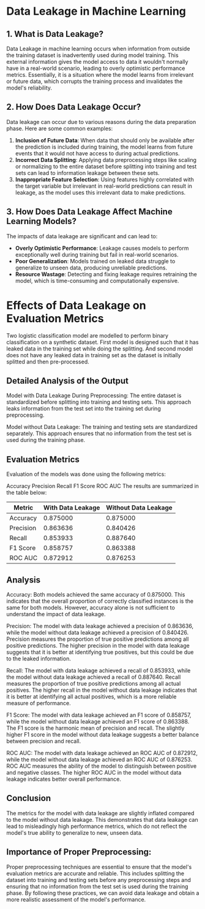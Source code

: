 # Data Leakage in Machine Learning

## 1. What is Data Leakage?

Data Leakage in machine learning occurs when information from outside the training dataset is inadvertently used during model training. This external information gives the model access to data it wouldn't normally have in a real-world scenario, leading to overly optimistic performance metrics. Essentially, it is a situation where the model learns from irrelevant or future data, which corrupts the training process and invalidates the model's reliability.

## 2. How Does Data Leakage Occur?

Data leakage can occur due to various reasons during the data preparation phase. Here are some common examples:

1. **Inclusion of Future Data**: When data that should only be available after the prediction is included during training, the model learns from future events that it would not have access to during actual predictions.
2. **Incorrect Data Splitting**: Applying data preprocessing steps like scaling or normalizing to the entire dataset before splitting into training and test sets can lead to information leakage between these sets.
3. **Inappropriate Feature Selection**: Using features highly correlated with the target variable but irrelevant in real-world predictions can result in leakage, as the model uses this irrelevant data to make predictions.

## 3. How Does Data Leakage Affect Machine Learning Models?

The impacts of data leakage are significant and can lead to:

- **Overly Optimistic Performance**: Leakage causes models to perform exceptionally well during training but fail in real-world scenarios.
- **Poor Generalization**: Models trained on leaked data struggle to generalize to unseen data, producing unreliable predictions.
- **Resource Wastage**: Detecting and fixing leakage requires retraining the model, which is time-consuming and computationally expensive.


# Effects of Data Leakage on Evaluation Metrics

Two logistic classification model are modelled to perform binary classification on a synthetic dataset. First model is designed such that it has leaked data in the training set while doing the splitting. And second model does not have any leaked data in training set as the dataset is initially splitted and then pre-processed. 

## Detailed Analysis of the Output

Model with Data Leakage During Preprocessing:
The entire dataset is standardized before splitting into training and testing sets.
This approach leaks information from the test set into the training set during preprocessing.

Model without Data Leakage:
The training and testing sets are standardized separately.
This approach ensures that no information from the test set is used during the training phase.

## Evaluation Metrics
Evaluation of the models was done using the following metrics:

Accuracy
Precision
Recall
F1 Score
ROC AUC
The results are summarized in the table below:

| Metric     | With Data Leakage | Without Data Leakage |
|------------|-------------------|----------------------|
| Accuracy   | 0.875000          | 0.875000             |
| Precision  | 0.863636          | 0.840426             |
| Recall     | 0.853933          | 0.887640             |
| F1 Score   | 0.858757          | 0.863388             |
| ROC AUC    | 0.872912          | 0.876253             |

## Analysis
Accuracy:
Both models achieved the same accuracy of 0.875000. This indicates that the overall proportion of correctly classified instances is the same for both models. However, accuracy alone is not sufficient to understand the impact of data leakage.

Precision:
The model with data leakage achieved a precision of 0.863636, while the model without data leakage achieved a precision of 0.840426.
Precision measures the proportion of true positive predictions among all positive predictions. The higher precision in the model with data leakage suggests that it is better at identifying true positives, but this could be due to the leaked information.

Recall:
The model with data leakage achieved a recall of 0.853933, while the model without data leakage achieved a recall of 0.887640.
Recall measures the proportion of true positive predictions among all actual positives. The higher recall in the model without data leakage indicates that it is better at identifying all actual positives, which is a more reliable measure of performance.

F1 Score:
The model with data leakage achieved an F1 score of 0.858757, while the model without data leakage achieved an F1 score of 0.863388.
The F1 score is the harmonic mean of precision and recall. The slightly higher F1 score in the model without data leakage suggests a better balance between precision and recall.

ROC AUC:
The model with data leakage achieved an ROC AUC of 0.872912, while the model without data leakage achieved an ROC AUC of 0.876253.
ROC AUC measures the ability of the model to distinguish between positive and negative classes. The higher ROC AUC in the model without data leakage indicates better overall performance.

## Conclusion
The metrics for the model with data leakage are slightly inflated compared to the model without data leakage. This demonstrates that data leakage can lead to misleadingly high performance metrics, which do not reflect the model's true ability to generalize to new, unseen data.

## Importance of Proper Preprocessing:

Proper preprocessing techniques are essential to ensure that the model's evaluation metrics are accurate and reliable.
This includes splitting the dataset into training and testing sets before any preprocessing steps and ensuring that no information from the test set is used during the training phase.
By following these practices, we can avoid data leakage and obtain a more realistic assessment of the model's performance.
